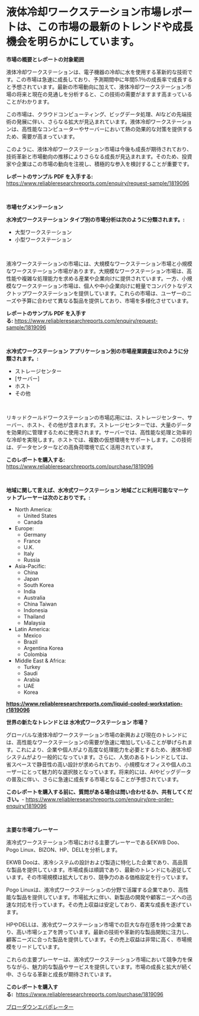<p><h1>液体冷却ワークステーション市場レポートは、この市場の最新のトレンドや成長機会を明らかにしています。</h1></p><p><strong>市場の概要とレポートの対象範囲</strong></p>
<p><p>液体冷却ワークステーションは、電子機器の冷却に水を使用する革新的な技術です。この市場は急速に成長しており、予測期間中に年間5.1％の成長率で成長すると予想されています。最新の市場動向に加えて、液体冷却ワークステーション市場の将来と現在の見通しを分析すると、この技術の需要がますます高まっていることがわかります。</p><p>この市場は、クラウドコンピューティング、ビッグデータ処理、AIなどの先端技術の発展に伴い、さらなる拡大が見込まれています。液体冷却ワークステーションは、高性能なコンピューターやサーバーにおいて熱の効果的な対策を提供するため、需要が高まっています。</p><p>このように、液体冷却ワークステーション市場は今後も成長が期待されており、技術革新と市場動向の推移によりさらなる成長が見込まれます。そのため、投資家や企業はこの市場の動向を注視し、積極的な参入を検討することが重要です。</p></p>
<p><strong>レポートのサンプル PDF を入手する:</strong> <a href="https://www.reliableresearchreports.com/enquiry/request-sample/1819096">https://www.reliableresearchreports.com/enquiry/request-sample/1819096</a></p>
<p>&nbsp;</p>
<p><strong>市場セグメンテーション</strong></p>
<p><strong>水冷式ワークステーション タイプ別の市場分析は次のように分類されます。:</strong></p>
<p><ul><li>大型ワークステーション</li><li>小型ワークステーション</li></ul></p>
<p>&nbsp;</p>
<p><p>液冷ワークステーションの市場には、大規模なワークステーション市場と小規模なワークステーション市場があります。大規模なワークステーション市場は、高性能や複雑な処理能力を求める産業や企業向けに提供されています。一方、小規模なワークステーション市場は、個人や中小企業向けに軽量でコンパクトなデスクトップワークステーションを提供しています。これらの市場は、ユーザーのニーズや予算に合わせて異なる製品を提供しており、市場を多様化させています。</p></p>
<p><strong>レポートのサンプル PDF を入手する:</strong>&nbsp;<a href="https://www.reliableresearchreports.com/enquiry/request-sample/1819096">https://www.reliableresearchreports.com/enquiry/request-sample/1819096</a></p>
<p>&nbsp;</p>
<p><strong> 水冷式ワークステーション アプリケーション別の市場産業調査は次のように分類されます。:</strong></p>
<p><ul><li>ストレージセンター</li><li>[サーバー]</li><li>ホスト</li><li>その他</li></ul></p>
<p>&nbsp;</p>
<p><p>リキッドクールドワークステーションの市場応用には、ストレージセンター、サーバー、ホスト、その他が含まれます。ストレージセンターでは、大量のデータを効果的に管理するために使用されます。サーバーでは、高性能な処理と効率的な冷却を実現します。ホストでは、複数の仮想環境をサポートします。この技術は、データセンターなどの高負荷環境で広く活用されています。</p></p>
<p><strong>このレポートを購入する:</strong>&nbsp; <a href="https://www.reliableresearchreports.com/purchase/1819096">https://www.reliableresearchreports.com/purchase/1819096</a></p>
<p>&nbsp;</p>
<p><strong>地域に関して言えば、水冷式ワークステーション 地域ごとに利用可能なマーケットプレーヤーは次のとおりです。:</strong></p>
<p><ul>
    <li>
        North America:
        <ul>
            <li>United States</li>
            <li>Canada</li>
        </ul>
    </li>
    <li>
        Europe:
        <ul>
            <li>Germany</li>
            <li>France</li>
            <li>U.K.</li>
            <li>Italy</li>
            <li>Russia</li>
        </ul>
    </li>
    <li>
        Asia-Pacific:
        <ul>
            <li>China</li>
            <li>Japan</li>
            <li>South Korea</li>
            <li>India</li>
            <li>Australia</li>
            <li>China Taiwan</li>
            <li>Indonesia</li>
            <li>Thailand</li>
            <li>Malaysia</li>
        </ul>
    </li>
    <li>
        Latin America:
        <ul>
            <li>Mexico</li>
            <li>Brazil</li>
            <li>Argentina Korea</li>
            <li>Colombia</li>
        </ul>
    </li>
    <li>
        Middle East & Africa:
        <ul>
            <li>Turkey</li>
            <li>Saudi</li>
            <li>Arabia</li>
            <li>UAE</li>
            <li>Korea</li>
        </ul>
    </li>
    </ul></p>
<p><strong><a href="https://www.reliableresearchreports.com/liquid-cooled-workstation-r1819096">https://www.reliableresearchreports.com/liquid-cooled-workstation-r1819096</a></strong>&nbsp;</p>
<p><strong>世界の新たなトレンドとは 水冷式ワークステーション 市場？</strong></p>
<p><p>グローバルな液体冷却ワークステーション市場の新興および現在のトレンドには、高性能なワークステーションの需要が急速に増加していることが挙げられます。これにより、企業や個人がより高度な処理能力を必要とするため、液体冷却システムがより一般的になっています。さらに、人気のあるトレンドとしては、省スペースで静音性の高い設計が求められており、小規模なオフィスや個人のユーザーにとって魅力的な選択肢となっています。将来的には、AIやビッグデータの普及に伴い、さらに急速に成長する市場となることが予想されています。</p></p>
<p><strong>このレポートを購入する前に、質問がある場合は問い合わせるか、共有してください。</strong>- <a href="https://www.reliableresearchreports.com/enquiry/pre-order-enquiry/1819096">https://www.reliableresearchreports.com/enquiry/pre-order-enquiry/1819096</a></p>
<p>&nbsp;</p>
<p><strong>主要な市場プレーヤー</strong></p>
<p><p>液冷式ワークステーション市場における主要プレーヤーであるEKWB Doo、Pogo Linux、BIZON、HP、DELLを分析します。</p><p>EKWB Dooは、液冷システムの設計および製造に特化した企業であり、高品質な製品を提供しています。市場成長は順調であり、最新のトレンドにも追従しています。その市場規模は拡大しており、競争力のある価格設定を行っています。</p><p>Pogo Linuxは、液冷式ワークステーションの分野で活躍する企業であり、高性能な製品を提供しています。市場拡大に伴い、新製品の開発や顧客ニーズへの迅速な対応を行っています。その売上収益は安定しており、着実な成長を遂げています。</p><p>HPやDELLは、液冷式ワークステーション市場での巨大な存在感を持つ企業であり、高い市場シェアを誇っています。最新の技術や革新的な製品開発に注力し、顧客ニーズに合った製品を提供しています。その売上収益は非常に高く、市場規模をリードしています。</p><p>これらの主要プレーヤーは、液冷式ワークステーション市場において競争力を保ちながら、魅力的な製品やサービスを提供しています。市場の成長と拡大が続く中、さらなる革新と成長が期待されています。</p></p>
<p><strong>このレポートを購入する:</strong>&nbsp;&nbsp;<a href="https://www.reliableresearchreports.com/purchase/1819096">https://www.reliableresearchreports.com/purchase/1819096</a></p>
<p><p><a href="https://github.com/avwofrml53535/Market-Research-Report-List-1/blob/main/905991729486.md">ブローダウンエバポレーター</a></p></p>